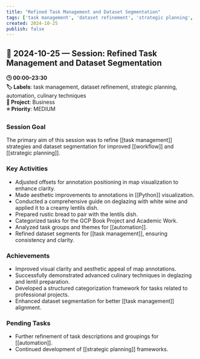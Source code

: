 ```yaml
---
title: "Refined Task Management and Dataset Segmentation"
tags: ['task management', 'dataset refinement', 'strategic planning', 'automation', 'culinary techniques']
created: 2024-10-25
publish: false
---
```


## 📅 2024-10-25 — Session: Refined Task Management and Dataset Segmentation

**🕒 00:00–23:30**  
**🏷️ Labels**: task management, dataset refinement, strategic planning, automation, culinary techniques  
**📂 Project**: Business  
**⭐ Priority**: MEDIUM  


### Session Goal
The primary aim of this session was to refine [[task management]] strategies and dataset segmentation for improved [[workflow]] and [[strategic planning]].

### Key Activities
- Adjusted offsets for annotation positioning in map visualization to enhance clarity.
- Made aesthetic improvements to annotations in [[Python]] visualization.
- Conducted a comprehensive guide on deglazing with white wine and applied it to a creamy lentils dish.
- Prepared rustic bread to pair with the lentils dish.
- Categorized tasks for the GCP Book Project and Academic Work.
- Analyzed task groups and themes for [[automation]].
- Refined dataset segments for [[task management]], ensuring consistency and clarity.

### Achievements
- Improved visual clarity and aesthetic appeal of map annotations.
- Successfully demonstrated advanced culinary techniques in deglazing and lentil preparation.
- Developed a structured categorization framework for tasks related to professional projects.
- Enhanced dataset segmentation for better [[task management]] alignment.

### Pending Tasks
- Further refinement of task descriptions and groupings for [[automation]].
- Continued development of [[strategic planning]] frameworks.
